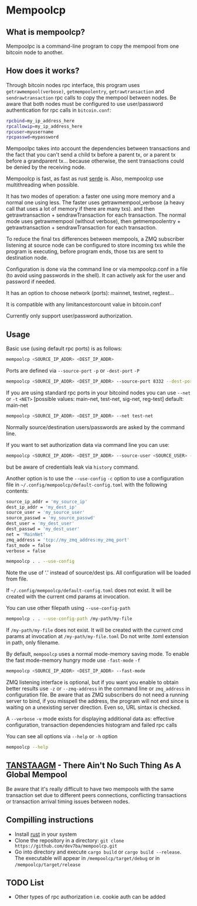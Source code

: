 Mempoolcp
=========

What is mempoolcp?
------------------

Mempoolpc is a command-line program to copy the mempool from one bitcoin node to another.

How does it works?
------------------

Through bitcoin nodes rpc interface, this program uses `getrawmempool(verbose)`, `getmempoolentry`, `getrawtransaction` and `sendrawtransaction` rpc calls to copy the mempool between nodes. Be aware that both nodes must be configured to use user/password authentication for rpc calls in `bitcoin.conf`:

```sh
rpcbind=my_ip_address_here
rpcallowip=my_ip_address_here
rpcuser=myusername
rpcpasswd=mypassword
```

Mempoolpc takes into account the dependencies between transactions and the fact that you can't send a child tx before a parent tx, or a parent tx before a grandparent tx... because otherwise, the sent transactions could be denied by the receiving node.

Mempoolcp is fast, as fast as rust [serde](https://serde.rs) is. Also, mempoolcp use multithreading when possible.

It has two modes of operation: a faster one using more memory and a normal one using less. The faster uses getrawmempool_verbose (a heavy call that uses a lot of memory if there are many txs). and then getrawtransaction + sendrawTransaction for each transaction. The normal mode uses getrawmempool (without verbose), then getmempoolentry + getrawtransaction + sendrawTransaction for each transaction.

To reduce the final txs differences between mempools, a ZMQ subscriber listening at source node can be configured to store incoming txs while the program is executing, before program ends, those txs are sent to destination node.

Configuration is done via the command line or via mempoolcp.conf in a file (to avoid using passwords in the shell). It can actively ask for the user and password if needed.

It has an option to choose network (ports): mainnet, testnet, regtest...

It is compatible with any limitancestorcount value in bitcoin.conf

Currently only support user/password authorization.

Usage
-----

Basic use (using default rpc ports) is as follows:

```sh
mempoolcp <SOURCE_IP_ADDR> <DEST_IP_ADDR>
```

Ports are defined via `--source-port` `-p` or `-dest-port` `-P`

```sh
mempoolcp <SOURCE_IP_ADDR> <DEST_IP_ADDR> --source-port 8332 --dest-port 8332
```

If you are using standard rpc ports in your bitcoind nodes you can use `--net` or `-t` `<NET>` [possible values: main-net, test-net, sig-net, reg-test] default: main-net

```sh
mempoolcp <SOURCE_IP_ADDR> <DEST_IP_ADDR> --net test-net
```

Normally source/destination users/passwords are asked by the command line.

If you want to set authorization data via command line you can use:

```sh
mempoolcp <SOURCE_IP_ADDR> <DEST_IP_ADDR> --source-user <SOURCE_USER> --source-passwd <SOURCE_PASSWD> --dest-user <DEST_USER> --dest-passwd <DEST_PASSWD>
```

but be aware of credentials leak via `history` command.

Another option is to use the `--use-config` `-c` option to use a configuration file in `~/.config/mempoolcp/default-config.toml` with the following contents:

```sh
source_ip_addr = 'my_source_ip'
dest_ip_addr = 'my_dest_ip'
source_user = 'my_source_user'
source_passwd = 'my_source_passwd'
dest_user = 'my_dest_user'
dest_passwd = 'my_dest_user'
net = 'MainNet'
zmq_address = 'tcp://my_zmq_addres:my_zmq_port'
fast_mode = false
verbose = false
```

```sh
mempoolcp . . --use-config
```

Note the use of '.' instead of source/dest ips. All configuration will be loaded from file.

If `~/.config/mempoolcp/default-config.toml` does not exist. It will be created with the current cmd params at invocation.

You can use other filepath using `--use-config-path`

```sh
mempoolcp . . --use-config-path /my-path/my-file
```

If `/my-path/my-file` does not exist. It will be created with the current cmd params at invocation at `/my-path/my-file.toml` Do not write .toml extension in path, only filename.

By default, `mempoolcp` uses a normal mode-memory saving mode. To enable the fast mode-memory hungry mode use `-fast-mode` `-f`  

```sh
mempoolcp <SOURCE_IP_ADDR> <DEST_IP_ADDR> --fast-mode
```

ZMQ listening interface is optional, but if you want you enable to obtain better results use ``-z`` or `--zmq-address` in the command line or `zmq_address` in configuration file. Be aware that as ZMQ subscribers do not need a running server to bind, if you misspell the address, the program will not end since is waiting on a unexisting server direction. Even so, URL sintax is checked.

A `--verbose` `-v` mode exists for displaying additional data as: effective configuration, transaction dependencies histogram and failed rpc calls

You can see all options via `--help` or `-h` option

```sh
mempoolcp --help
```

[TANSTAAGM](https://lists.linuxfoundation.org/pipermail/bitcoin-dev/2020-July/018017.html) - There Ain't No Such Thing As A Global Mempool
---------------------------------------------------------

Be aware that it's really difficult to have two mempools with the same transaction set due to different peers connections, conflicting transactions or transaction arrival timing issues between nodes.

Compilling instructions
-----------------------

- Install [rust](https://rustup.rs/) in your system
- Clone the repository in a directory: `git clone https://github.com/dev7ba/mempoolcp.git`
- Go into directory and execute `cargo build` or `cargo build --release`. The executable will appear in `/mempoolcp/target/debug` or in `/mempoolcp/target/release`

TODO List
---------

- Other types of rpc authorization i.e. cookie auth can be added

